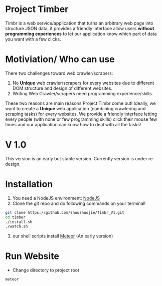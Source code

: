 # Project Timber
Timbr is a web service/application that turns an arbitrary web page into structure JSON data, it provides a friendly interface allow users **without programming experiences** to let our application know which part of data you want with a few clicks.

# Motiviation/ Who can use
There two challenges toward web crawler/scrapers:
1. No **Unique** web crawler/scrapers for every websites due to different DOM structure and design of different websites.
2. Writing Web Crawler/scrapers need programming experience/skills.

These two reasons are main reasons Project Timbr come out! Ideally, we want to create a **Unique** web application (combining crawlering and scraping tasks) for every websites. We provide a friendly interface letting every people (with none or few programming skills) click their mouse few times and our application can know how to deal with all the tasks!

# V 1.0
This version is an early but stable version. Currently version is under re-design. 

# Installation
1. You need a NodeJS environment: [NodeJS](https://nodejs.org/en/)
2. Clone the git repo and do following commands on your terminal!
```bash
git clone https://github.com/zhouzhuojie/Timbr_V1.git
cd timber
./install.sh
./watch.sh
```
3. our shell scripts install [Meteor](https://www.meteor.com/) (An early version)

# Run Website

- Change directory to project root
```bash
meteor
```
